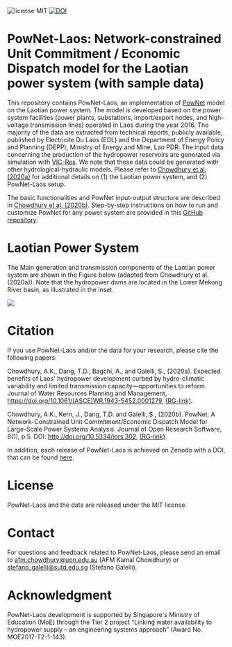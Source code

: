 ![license MIT](https://img.shields.io/github/license/kamal0013/PowNet) [![DOI](https://zenodo.org/badge/DOI/10.5281/zenodo.3756642.svg)](https://doi.org/10.5281/zenodo.3756642)
# PowNet-Laos: Network-constrained Unit Commitment / Economic Dispatch model for the Laotian power system (with sample data)
This repository contains PowNet-Laos, an implementation of [PowNet](https://github.com/kamal0013/PowNet) model on the Laotian power system. The model is developed based on the power system facilities (power plants, substations, import/export nodes, and high-voltage transmission lines) operated in Laos during the year 2016. The majority of the data are extracted from technical reports, publicly available, published by Electricite Du Laos (EDL) and the Department of Energy Policy and Planning (DEPP), Ministry of Energy and Mine, Lao PDR. The input data concerning the production of the hydropower reservoirs are generated via simulation with [VIC-Res](https://github.com/thanhiwer/VICRes). We note that these data could be generated with other hydrological-hydraulic models. Please refer to [Chowdhury et al. (2020a)](https://doi.org/10.1061/(ASCE)WR.1943-5452.0001279) for additional details on (1) the Laotian power system, and (2) PowNet-Laos setup.

The basic functionalities and PowNet input-output structure are described in [Chowdhury et al. (2020b)](https://openresearchsoftware.metajnl.com/articles/10.5334/jors.302/). Step-by-step instructions on how to run and customize PowNet for any power system are provided in this [GitHub repository](https://github.com/kamal0013/PowNet).

# Laotian Power System
The Main generation and transmission components of the Laotian power system are shown in the Figure below (adapted from Chowdhury et al. (2020a)). Note that the hydropower dams are located in the Lower Mekong River basin, as illustrated in the inset.

![](https://github.com/kamal0013/PowNet-Laos/blob/master/Model%20and%20data/fig1_Laotian_grid_mekong-v2.jpg)


# Citation
If you use PowNet-Laos and/or the data for your research, please cite the following papers:

Chowdhury, A.K., Dang, T.D., Bagchi, A., and Galelli, S., (2020a). Expected benefits of Laos' hydropower development curbed by hydro-climatic variability and limited transmission capacity—opportunities to reform. Journal of Water Resources Planning and Management, https://doi.org/10.1061/(ASCE)WR.1943-5452.0001279, [(RG-link)](https://www.researchgate.net/publication/341276238_Expected_benefits_of_Laos'_hydropower_development_curbed_by_hydro-climatic_variability_and_limited_transmission_capacity--opportunities_to_reform).

Chowdhury, A.K., Kern, J., Dang, T.D. and Galelli, S., (2020b). PowNet: A Network-Constrained Unit Commitment/Economic Dispatch Model for Large-Scale Power Systems Analysis. Journal of Open Research Software, 8(1), p.5. DOI: http://doi.org/10.5334/jors.302, [(RG-link)]( https://www.researchgate.net/publication/339885402_PowNet_A_Network-Constrained_Unit_CommitmentEconomic_Dispatch_Model_for_Large-Scale_Power_Systems_Analysis).

In addition, each release of PowNet-Laos is achieved on Zenodo with a DOI, that can be found [here](https://doi.org/10.5281/zenodo.3756642).

# License
PowNet-Laos and the data are released under the MIT license. 

# Contact
For questions and feedback related to PowNet-Laos, please send an email to afm.chowdhury@uon.edu.au (AFM Kamal Chowdhury) or stefano_galelli@sutd.edu.sg (Stefano Galelli).

# Acknowledgment	
PowNet-Laos development is supported by Singapore's Ministry of Education (MoE) through the Tier 2 project “Linking water availability to hydropower supply – an engineering systems approach” (Award No. MOE2017-T2-1-143).
